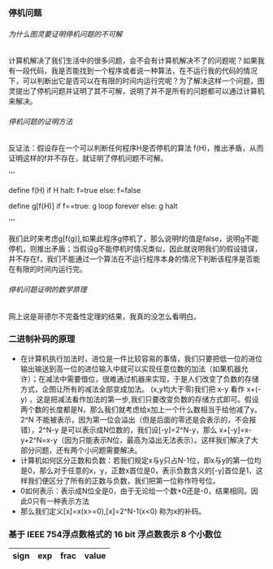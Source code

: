 ### 停机问题

###### 为什么图灵要证明停机问题的不可解
计算机解决了我们生活中的很多问题，会不会有计算机解决不了的问题呢？如果我有一段代码，我是否能找到一个程序或者说一种算法，在不运行我的代码的情况下，可以判断出它是否可以在有限的时间内运行完呢？为了解决这样一个问题，图灵提出了停机问题并证明了其不可解，说明了并不是所有的问题都可以通过计算机来解决。

###### 停机问题的证明方法
反证法：假设存在一个可以判断任何程序H是否停机的算法 f(H)，推出矛盾，从而证明这样的f并不存在，就证明了停机问题不可解。

'''

define f(H)
if H halt:
  f=true
else:
  f=false
  
define g[f(H)]
if f==true:
  g loop forever
else:
  g halt
  
'''

我们此时来考虑g[f(g)],如果此程序g停机了，那么说明f的值是false，说明g不能停机，则推出矛盾；当假设g不能停机时情况类似，因此就说明我们的假设错误，并不存在f，我们不能通过一个算法在不运行程序本身的情况下判断该程序是否能在有限的时间内运行完。

###### 停机问题证明的数学原理
网上说是哥德尔不完备性定理的结果，我真的没怎么看明白。

### 二进制补码的原理
 *  在计算机执行加法时，进位是一件比较容易的事情，我们只要把低一位的进位输出输送到高一位的进位输入中就可以实现任意位数的加法（如果机器允许）；在减法中需要借位，很难通过机器来实现，于是人们改变了负数的存储方式，企图让所有的减法全部变成加法。
(x,y均大于零)我们把 x-y 看作 x+(-y) ，这是把减法看作加法的第一步,我们只要改变负数的存储方式即可。假设两个数的长度都是N，那么我们就考虑给x加上一个什么数相当于给他减了y。2^N 不能被表示，因为第一位会溢出（但是后面的零还是会表示的，不会报错），2^N-y 是可以表示成N位数的，我们设[-y]=2^N-y，那么 x+[-y]=x-y+2^N=x-y（因为只能表示N位，最高为溢出无法表示）。这样我们解决了大部分问题，还有两个小问题需要解决。
 *  计算机如何区分正数和负数：若我们规定x与y只占N-1位，即x与y的第一位均是0，那么对于任意的x，y，正数x首位是0，表示负数含义的[-y]首位是1，这样我们便区分了所有的正数与负数，我们把第一位称作符号位。
 *  0如何表示：表示成N位全是0，由于无论给一个数+0还是-0，结果相同。因此0只有一种表示方法
 *  那么我们定义[x]=x(x>=0),[x]=2^N-1(x<0) 称为x的补码。
 
### 基于 IEEE 754浮点数格式的 16 bit 浮点数表示  8 个小数位
|sign|exp|frac|value|
|:-:|:---:|:---:|:----:|









